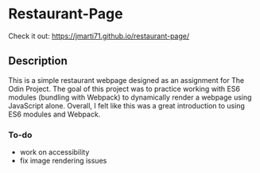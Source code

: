 # Restaurant-Page

Check it out: https://jmarti71.github.io/restaurant-page/

## Description
This is a simple restaurant webpage designed as an assignment for The Odin Project. The goal of this project was to practice working with ES6 modules (bundling with Webpack) to dynamically render a webpage using JavaScript alone. Overall, I felt like this was a great introduction to using ES6 modules and Webpack.

### To-do
* work on accessibility
* fix image rendering issues